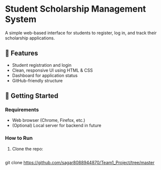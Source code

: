 # Student Scholarship Management System

A simple web-based interface for students to register, log in, and track their scholarship applications.

## 📌 Features
- Student registration and login
- Clean, responsive UI using HTML & CSS
- Dashboard for application status
- GitHub-friendly structure

## 🚀 Getting Started

### Requirements
- Web browser (Chrome, Firefox, etc.)
- (Optional) Local server for backend in future

### How to Run
1. Clone the repo:
   ```bash
 git clone  https://github.com/sagar8088944870/Team1_Project/tree/master
 
